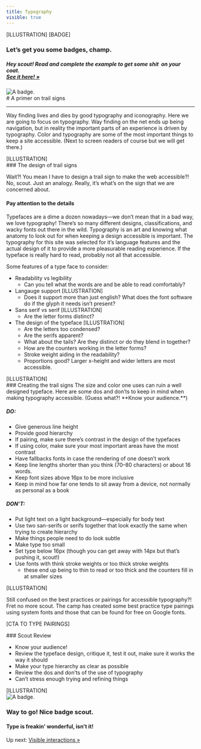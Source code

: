 ```yaml
---
title: Typography
visible: true
---
```

<section>
[ILLUSTRATION] [BADGE]
</section>

<section class="section--badge-cta section--badge-cta__purple">
    <div class="container">
        <div class="flex-grid--gutters">
            <div class="col--width__nine">
                <h3>Let’s get you some badges, champ.</h3>
                <h5><em>Hey scout! Read and complete the example to get some shit  on your coat. <br /><a href="/badge-manual">See it here! &raquo;</a></em></h5>
            </div>
            <div class="col--width__three">
                <div class="badge--box">
                    <img class="img--badge" alt="A badge." src="/user/pages/01.home/badge-star-holder.png">
                </div>
            </div>
        </div>
    </div>
</section>

<section>
<div class="container--content" markdown="1">
# A primer on trail signs

---

Way finding lives and dies by good typography and iconography. Here we are going to focus on typography. Way finding on the net ends up being navigation, but in reality the important parts of an experience is driven by typography. Color and typography are some of the most important things to keep a site accessible. (Next to screen readers of course but we will get there.)
</div>
</section>

<section>
[ILLUSTRATION]
</section>

<section>
<div class="container--content" markdown="1">
### The design of trail signs

Wait?! You mean I have to design a trail sign to make the web accessible?! No, scout. Just an analogy. Really, it’s what’s on the sign that we are concerned about.
</div>
</section>

<section>
<div class="container--content" markdown="1">

#### Pay attention to the details

Typefaces are a dime a dozen nowadays—we don’t mean that in a bad way, we love typography! There’s so many different designs, classifications, and wacky fonts out there in the wild. Typography is an art and knowing what anatomy to look out for when keeping a design accessible is important. The typography for this site was selected for it’s language features and the actual design of it to provide a more pleasurable reading experience. If the typeface is really hard to read, probably not all that accessible.

Some features of a type face to consider:

* Readability vs legibility
	* Can you tell what the words are and be able to read comfortably?
* Langauge support [ILLUSTRATION]
	* Does it support more than just english? What does the font software do if the glyph it needs isn’t present?
* Sans serif vs serif [ILLUSTRATION]
	* Are the letter forms distinct?
* The design of the typeface [ILLUSTRATION]
	* Are the letters too condensed?
	* Are the serifs apparent?
	* What about the tails? Are they distinct or do they blend in together?
	* How are the counters working in the letter forms?
	* Stroke weight aiding in the readability?
	* Proportions good? Larger x-height and wider letters are most accessible.
</div>
</section>

<section>
[ILLUSTRATION]
</section>

<section>
<div class="container--content" markdown="1">
### Creating the trail signs
The size and color one uses can ruin a well designed typeface. Here are some dos and don’ts to keep in mind when making typography accessible. (Guess what?! **Know your audience.**)

##### DO:
* Give generous line height
* Provide good hierarchy
* If pairing, make sure there’s contrast in the design of the typefaces
* If using color, make sure your most important areas have the most contrast
* Have fallbacks fonts in case the rendering of one doesn’t work
* Keep line lengths shorter than you think (70–80 characters) or about 16 words.
* Keep font sizes above 16px to be more inclusive
* Keep in mind how far one tends to sit away from a device, not normally as personal as a book

##### DON’T:
* Put light text on a light background—especially for body text
* Use two san-serifs or serifs together that look exactly the same when trying to create hierarchy
* Make things people need to do look subtle
* Make type too small
* Set type below 16px (though you can get away with 14px but that’s pushing it, scout!)
* Use fonts with think stroke weights or too thick stroke weights
	* these end up being to thin to read or too thick and the counters fill in at smaller sizes

[ILLUSTRATION]

Still confused on the best practices or pairings for accessible typography?! Fret no more scout. The camp has created some best practice type pairings using system fonts and those that can be found for free on Google fonts.

[CTA TO TYPE PAIRINGS]
</div>
</section>

<section>
<div class="container--content" markdown="1">
### Scout Review

* Know your audience!
* Review the typeface design, critique it, test it out, make sure it works the way it should
* Make your type hierarchy as clear as possible
* Review the dos and don’ts of the use of typography
* Can’t stress enough trying and refining things
</div>
</section>

<section>
[ILLUSTRATION]
</section>

<section class="section--badge-cta section--badge-cta__yellow mt--60">
    <div class="container">
        <div class="flex-grid--gutters">
            <div class="col--width__four">
                <div class="badge--box">
                    <img class="img--badge" alt="A badge." src="/user/pages/01.home/badge-star-holder.png">
                </div>
            </div>
            <div class="col--width__eight">
                <h3>Way to go! Nice badge scout.</h3>
                <h4>Type is freakin' wonderful, isn't it!</h4>
                <span>Up next: </span><a href="/">Visible interactions &raquo;</a>
            </div>
        </div>
    </div>
</section>
